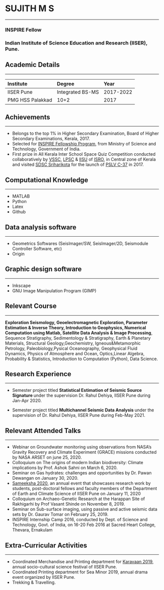 # SUJITH M S
***
### INSPIRE Fellow
### Indian Institute of Science Education and Research (IISER), Pune.



## Academic Details
***

| Institute           | Degree            | Year       |
|:--------------------|:------------------|:-----------|
| IISER Pune          | Integrated BS-MS  | 2017-2022  |
| PMG HSS Palakkad    | 10+2              | 2017       |


## Achievements
***
* Belongs to the top 1% in Higher Secondary Examination, Board of Higher Secondary Examinations, Kerala, 2017.
* Selected for [INSPIRE Fellowship Program](http://online-inspire.gov.in/Account/INSPIREProgramme), from Ministry of Science and Technology, Government of       India.
* First prize in All Kerala Inter School Space Quiz Competition conducted collaboratively by [VSSC](http://www.vssc.gov.in/), [LPSC](http://www.vssc.gov.in/VSSC_V4/index.php/isro-centres-media?id=375) & [IISU](http://www.vssc.gov.in/VSSC_V4/index.php/37-isro-centres/91-isro-inertial-systems-unit-iisu) of [ISRO](https://www.isro.gov.in/), 
  in Central zone of Kerala and visited [SDSC Sriharikota](https://en.wikipedia.org/wiki/Satish_Dhawan_Space_Centre) for the launch of [PSLV C-37](https://en.wikipedia.org/wiki/PSLV-C37) in 2017.
 
## Computational Knowledge
***
* MATLAB
* Python
* Latex
* Github

## Data analysis software
***
* Geometrics Softwares (SeisImager/SW, SeisImager/2D, Seismodule Controller Software, etc)
* Origin

## Graphic design software
***
* Inkscape
* GNU Image Manipulation Program (GIMP)
 
## Relevant Course
***
<p><strong>Exploration Seismology, Geoelectromagnetic Exploration, Parameter Estimation & Inverse Theory, Introduction to Geophysics, Numerical Computation using Matlab, Satellite Data Analysis & Image Processing</strong>, Sequence Stratigraphy, Sedimentology & Stratigraphy, Earth & Planetary Materials, Structural Geology,Geochemistry, Igneous&Metamorphic Petrology, Paleobiology,Pysical Oceanography, Geophysical Fluid Dynamics, Physics of Atmosphere and Ocean, Optics,Linear Algebra, Probability & Statistics, Introduction to Computation (Python), Data Science.</p>

##  Research Experience
***
* <p> Semester project titled <strong> Statistical Estimation of Seismic Source Signature </strong> under the supervision Dr. Rahul Dehiya, IISER Pune during Jan-Apr 2020. </p>
* <p> Semester project titled <strong> Multichannel Seismic Data Analysis </strong> under the supervision of Dr. Rahul Dehiya, IISER Pune during Feb-May 2021. </p>

## Relevant Attended Talks
***
* Webinar on Groundwater monitoring using observations from NASA’s Gravity Recovery and Climate Experiment (GRACE) missions conducted by
  NASA ARSET on june 25, 2020.
* Colloquium on The origins of modern Indian biodiversity: Climate implications by Prof. Ashok Sahni on March 6, 2020.
* Seminar on Gas hydrates: challenges and opportunities by Dr. Pawan Dewangan on January 30, 2020.
* [Sameeksha 2020](https://www.iiserpune.ac.in/colloquia-seminars/1299), an annual event that showcases research work by students, post-doctoral fellows and faculty members of the Department of Earth and Climate Science of IISER Pune on January 11, 2020
* Colloquium on Archaeo-Genetic Research at the Harappan Site of Rakhigarhi by Prof Vasant Shinde on November 8, 2019.
* Seminar on Sub-surface imaging, using passive and active seismic data sets by Dr. Gaurav Tomar on February 25, 2019.
* INSPIRE Internship Camp 2016, conducted by Dept. of Science and Technology, Govt. of India, on 16-20 Feb 2016 at Sacred Heart College, Thevara, Ernakulam

## Extra-Curricular Activities
***
* Coordinated Merchandise and Printing department for [Karavaan 2019](https://en.wikipedia.org/wiki/Karavaan), annual socio-cultural science festival of IISER Pune.
* Coordinated Printing department for Sea Minor 2019, annual drama event organized by IISER Pune.
* Trekking & Travelling.
